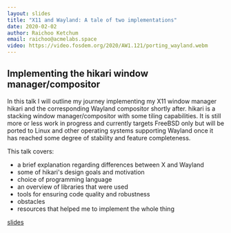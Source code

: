 ```yaml
---
layout: slides
title: "X11 and Wayland: A tale of two implementations"
date: 2020-02-02
author: Raichoo Ketchum
email: raichoo@acmelabs.space 
video: https://video.fosdem.org/2020/AW1.121/porting_wayland.webm
---
```

## Implementing the hikari window manager/compositor

In this talk I will outline my journey implementing my X11 window manager hikari and the corresponding Wayland compositor shortly after. hikari is a stacking window manager/compositor with some tiling capabilities. It is still more or less work in progress and currently targets FreeBSD only but will be ported to Linux and other operating systems supporting Wayland once it has reached some degree of stability and feature completeness.

This talk covers:

 * a brief explanation regarding differences between X and Wayland
 * some of hikari's design goals and motivation
 * choice of programming language
 * an overview of libraries that were used
 * tools for ensuring code quality and robustness
 * obstacles
 * resources that helped me to implement the whole thing

[slides](https://acmelabs.space/~raichoo/fosdem/#1)
